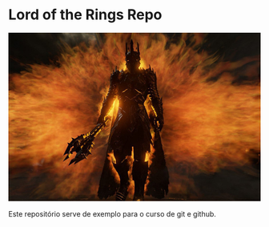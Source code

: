 # Lord of the Rings Repo

<img src="/Sauron.jpg">

Este repositório serve de exemplo para o curso de git e github.